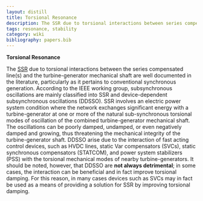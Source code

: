 ```yaml
---
layout: distill
title: Torsional Resonance
description: The SSR due to torsional interactions between series compensated lines and turbine-generator mechanical shafts.
tags: resonance, stability
category: wiki
bibliography: papers.bib
---
```


**Torsional Resonance** <d-cite key="hatziargyriou2021stability"></d-cite>

The [SSR](/wiki/subsynchronous-resonance) due to torsional interactions between the series compensated line(s) and the turbine-generator mechanical shaft are well documented in the literature, particularly as it pertains to conventional synchronous generation.
According to the IEEE working group, subsynchronous oscillations are mainly classified into SSR and device-dependent subsynchronous oscillations (DDSSO).
SSR involves an electric power system condition where the network exchanges significant energy with a turbine-generator at one or more of the natural sub-synchronous torsional modes of oscillation of the combined turbine-generator mechanical shaft.
The oscillations can be poorly damped, undamped, or even negatively damped and growing, thus threatening the mechanical integrity of the turbine-generator shaft.
DDSSO arise due to the interaction of fast acting control devices, such as HVDC lines, static Var compensators (SVCs), static synchronous compensators (STATCOM), and power system stabilizers (PSS) with the torsional mechanical modes of nearby turbine-generators.
It should be noted, however, that DDSSO are **not always detrimental**; in some cases, the interaction can be beneficial and in fact improve torsional damping.
For this reason, in many cases devices such as SVCs may in fact be used as a means of providing a solution for SSR by improving torsional damping.
